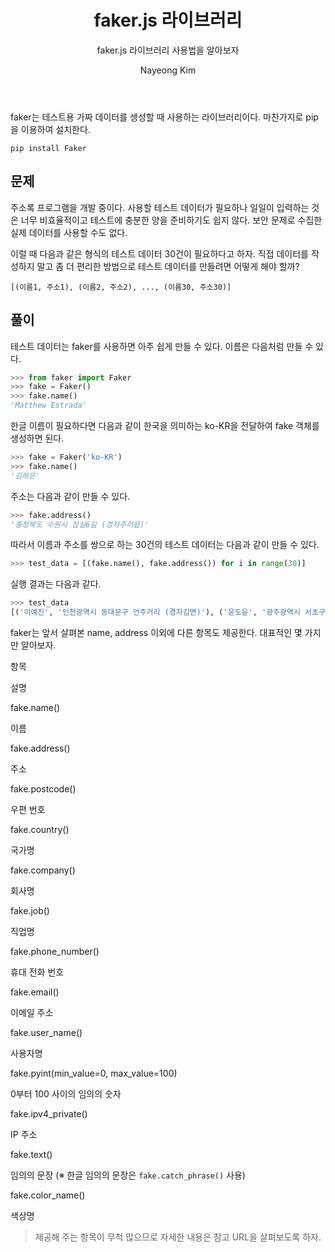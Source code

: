 ﻿---
layout: post
title: faker.js 라이브러리
subtitle : faker.js 라이브러리 사용법을 알아보자
tags: [front-end]
author: Nayeong Kim
comments : False
---
faker는 테스트용 가짜 데이터를 생성할 때 사용하는 라이브러리이다. 마찬가지로 pip을 이용하여 설치한다.

```no-highlight
pip install Faker

```

## 문제

주소록 프로그램을 개발 중이다. 사용할 테스트 데이터가 필요하나 일일이 입력하는 것은 너무 비효율적이고 테스트에 충분한 양을 준비하기도 쉽지 않다. 보안 문제로 수집한 실제 데이터를 사용할 수도 없다.

이럴 때 다음과 같은 형식의 테스트 데이터 30건이 필요하다고 하자. 직접 데이터를 작성하지 말고 좀 더 편리한 방법으로 테스트 데이터를 만들려면 어떻게 해야 할까?

```no-highlight
[(이름1, 주소1), (이름2, 주소2), ..., (이름30, 주소30)]

```

## 풀이

테스트 데이터는 faker를 사용하면 아주 쉽게 만들 수 있다. 이름은 다음처럼 만들 수 있다.

```python
>>> from faker import Faker
>>> fake = Faker()
>>> fake.name()
'Matthew Estrada'

```

한글 이름이 필요하다면 다음과 같이 한국을 의미하는 ko-KR을 전달하여 fake 객체를 생성하면 된다.

```python
>>> fake = Faker('ko-KR')
>>> fake.name()
'김하은'

```

주소는 다음과 같이 만들 수 있다.

```python
>>> fake.address()
'충청북도 수원시 잠실6길 (경자주이읍)'

```

따라서 이름과 주소를 쌍으로 하는 30건의 테스트 데이터는 다음과 같이 만들 수 있다.

```python
>>> test_data = [(fake.name(), fake.address()) for i in range(30)]

```

실행 결과는 다음과 같다.

```python
>>> test_data
[('이예진', '인천광역시 동대문구 언주거리 (경자김면)'), ('윤도윤', '광주광역시 서초구 삼성로 (주원최박리)'), ('서동현', '인천광역시 관악구 잠실가 (민석엄김마을)'), ('김광수', '울산광역시 양천구 서초대로'), ('이예은', '광주광역시 성북구 개포522길'), ('김병철', '전라북도 춘천시 양재천52로 (현숙김읍)'), ('임서윤', '제주특별자치도 증평군 봉은사3로 (지민이윤리)'), ('김지연', '충청북도 의정부시 학동64가'), ('나지혜', '대구광역시 북구 도산대717거리'), ('박하은', '서울특별시 성동구  서초중앙길'), ('김영환', '부산광역시 성북구 강남대52가'), ('이은주', '대구광역시 동대문구 도산대로'), ('지서현', '전라남도 보령시 잠실0가 (미영김마을)'), ('김예은', '인천광역시 관악구 삼성길'), ('김현정', '강원도 금산군 서초대101가'), ('김 영자', '전라남도 부천시 소사구 압구정로 (미영이면)'), ('김예원', '충청남도 안양시 동안구 가락5로 (예은이읍)'), ('이지후', '경상북도 부천시 테헤란길'), ('김민준', '대구광역시 노원구 서초대가'), ('이상호', '광주광역시 강서구 삼성6로'), ('박보람', '울산광역시 강서구 석촌호수606길 (성진이조읍)'), ('이하은', '전라남도 서천군 선릉거리'), ('박미영', '경상남도 파주 시 삼성로 (병철안이동)'), ('황병철', '강원도 청주시 청원구 영동대1길 (하윤손리)'), ('김영순', '충청남도 안양시 동안구 반포대가 (수진배동)'), ('박성현', '전라남도 서산시 가락27길 (준영박문읍)'), ('김성호', '경상남도 영월군 학동거리'), ('백지우', '경기도 계룡시 서초대1로'), ('권유진', '경기도 양주시 서초중앙313가 (춘자나리)'), ('윤서준', '경상남도 청주시 서원 구 서초대64가')]

```

faker는 앞서 살펴본 name, address 이외에 다른 항목도 제공한다. 대표적인 몇 가지만 알아보자.

항목

설명

fake.name()

이름

fake.address()

주소

fake.postcode()

우편 번호

fake.country()

국가명

fake.company()

회사명

fake.job()

직업명

fake.phone_number()

휴대 전화 번호

fake.email()

이메일 주소

fake.user_name()

사용자명

fake.pyint(min_value=0, max_value=100)

0부터 100 사이의 임의의 숫자

fake.ipv4_private()

IP 주소

fake.text()

임의의 문장 (※ 한글 임의의 문장은  `fake.catch_phrase()`  사용)

fake.color_name()

색상명

> 제공해 주는 항목이 무척 많으므로 자세한 내용은 참고 URL을 살펴보도록 하자.
